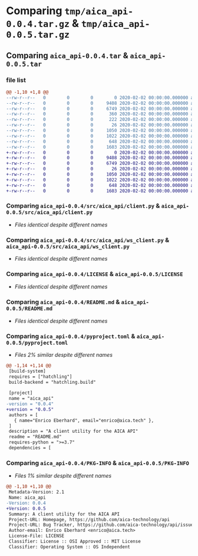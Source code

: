 # Comparing `tmp/aica_api-0.0.4.tar.gz` & `tmp/aica_api-0.0.5.tar.gz`

## Comparing `aica_api-0.0.4.tar` & `aica_api-0.0.5.tar`

### file list

```diff
@@ -1,10 +1,8 @@
--rw-r--r--   0        0        0        0 2020-02-02 00:00:00.000000 aica_api-0.0.4/src/aica_api/__init__.py
--rw-r--r--   0        0        0     9408 2020-02-02 00:00:00.000000 aica_api-0.0.4/src/aica_api/client.py
--rw-r--r--   0        0        0     6749 2020-02-02 00:00:00.000000 aica_api-0.0.4/src/aica_api/ws_client.py
--rw-r--r--   0        0        0      360 2020-02-02 00:00:00.000000 aica_api-0.0.4/tests/test_api.py
--rw-r--r--   0        0        0      222 2020-02-02 00:00:00.000000 aica_api-0.0.4/tests/test_ws.py
--rw-r--r--   0        0        0       26 2020-02-02 00:00:00.000000 aica_api-0.0.4/.gitignore
--rw-r--r--   0        0        0     1050 2020-02-02 00:00:00.000000 aica_api-0.0.4/LICENSE
--rw-r--r--   0        0        0     1022 2020-02-02 00:00:00.000000 aica_api-0.0.4/README.md
--rw-r--r--   0        0        0      648 2020-02-02 00:00:00.000000 aica_api-0.0.4/pyproject.toml
--rw-r--r--   0        0        0     1603 2020-02-02 00:00:00.000000 aica_api-0.0.4/PKG-INFO
+-rw-r--r--   0        0        0        0 2020-02-02 00:00:00.000000 aica_api-0.0.5/src/aica_api/__init__.py
+-rw-r--r--   0        0        0     9408 2020-02-02 00:00:00.000000 aica_api-0.0.5/src/aica_api/client.py
+-rw-r--r--   0        0        0     6749 2020-02-02 00:00:00.000000 aica_api-0.0.5/src/aica_api/ws_client.py
+-rw-r--r--   0        0        0       26 2020-02-02 00:00:00.000000 aica_api-0.0.5/.gitignore
+-rw-r--r--   0        0        0     1050 2020-02-02 00:00:00.000000 aica_api-0.0.5/LICENSE
+-rw-r--r--   0        0        0     1022 2020-02-02 00:00:00.000000 aica_api-0.0.5/README.md
+-rw-r--r--   0        0        0      648 2020-02-02 00:00:00.000000 aica_api-0.0.5/pyproject.toml
+-rw-r--r--   0        0        0     1603 2020-02-02 00:00:00.000000 aica_api-0.0.5/PKG-INFO
```

### Comparing `aica_api-0.0.4/src/aica_api/client.py` & `aica_api-0.0.5/src/aica_api/client.py`

 * *Files identical despite different names*

### Comparing `aica_api-0.0.4/src/aica_api/ws_client.py` & `aica_api-0.0.5/src/aica_api/ws_client.py`

 * *Files identical despite different names*

### Comparing `aica_api-0.0.4/LICENSE` & `aica_api-0.0.5/LICENSE`

 * *Files identical despite different names*

### Comparing `aica_api-0.0.4/README.md` & `aica_api-0.0.5/README.md`

 * *Files identical despite different names*

### Comparing `aica_api-0.0.4/pyproject.toml` & `aica_api-0.0.5/pyproject.toml`

 * *Files 2% similar despite different names*

```diff
@@ -1,14 +1,14 @@
 [build-system]
 requires = ["hatchling"]
 build-backend = "hatchling.build"
 
 [project]
 name = "aica_api"
-version = "0.0.4"
+version = "0.0.5"
 authors = [
   { name="Enrico Eberhard", email="enrico@aica.tech" },
 ]
 description = "A client utility for the AICA API"
 readme = "README.md"
 requires-python = ">=3.7"
 dependencies = [
```

### Comparing `aica_api-0.0.4/PKG-INFO` & `aica_api-0.0.5/PKG-INFO`

 * *Files 1% similar despite different names*

```diff
@@ -1,10 +1,10 @@
 Metadata-Version: 2.1
 Name: aica_api
-Version: 0.0.4
+Version: 0.0.5
 Summary: A client utility for the AICA API
 Project-URL: Homepage, https://github.com/aica-technology/api
 Project-URL: Bug Tracker, https://github.com/aica-technology/api/issues
 Author-email: Enrico Eberhard <enrico@aica.tech>
 License-File: LICENSE
 Classifier: License :: OSI Approved :: MIT License
 Classifier: Operating System :: OS Independent
```

